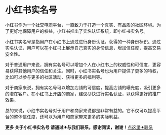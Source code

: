 # 小红书实名号

小红书作为一个社交电商平台，一直致力于打造一个真实、有品质的社区环境。为了更好地保障用户的权益，小红书推出了实名认证系统，即小红书实名号。

小红书实名号是指用户在小红书上通过进行身份认证，获得的一种身份标识。通过实名认证，用户可以在小红书上展示自己真实的身份信息，增加信任度，提高交易安全性。

对于普通用户来说，拥有实名号可以增加个人在小红书上的权威性和可信度，更容易获得其他用户的信任和关注。同时，小红书实名号也为用户提供了更多的特权，比如可以参与更多的社区活动、获得更多的福利等。

对于商家来说，拥有实名号可以增加店铺的可信度，提高店铺的曝光度，吸引更多的潜在客户。在小红书上开店的商家，建议尽快进行实名认证，以获得更好的推广效果。

总的来说，小红书实名号对于用户和商家来说都是非常有益的。它不仅可以提高平台的整体信任度，还可以为用户和商家带来更多的实际利益。

**更多 关于小红书实名号 请通过✈与我们联系，感谢阅读，谢谢！**[点这里✈联系](https://ads.k02.cc)